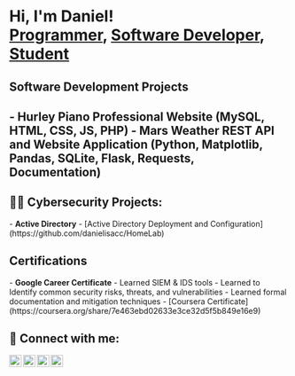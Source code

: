 <h1>Hi, I'm Daniel! <br/><a href="https://github.com/danielisacc">Programmer</a>, <a href="https://www.linkedin.com/in/daniel-delavega/">Software Developer</a>, <a href="https://www.youtube.com/@DevwithIsacc">Student</a></h1>

<h2>Software Development Projects<h2>
  - Hurley Piano Professional Website (MySQL, HTML, CSS, JS, PHP)
  - Mars Weather REST API and Website Application (Python, Matplotlib, Pandas, SQLite, Flask, Requests, Documentation)
<h2>👨‍💻 Cybersecurity Projects:</h2>
- <b>Active Directory</b>
  - [Active Directory Deployment and Configuration](https://github.com/danielisacc/HomeLab)
<h2> Certifications</h2>
- <b>Google Career Certificate</b>
  - Learned SIEM & IDS tools
  - Learned to Identify common security risks, threats, and vulnerabilities
  - Learned formal documentation and mitigation techniques
  - [Coursera Certificate](https://coursera.org/share/7e463ebd02633e3ce32d5f5b849e16e9)


<h2> 🤳 Connect with me:</h2>

[<img align="left" alt="DanielDelavega | YouTube" width="22px" src="https://cdn.jsdelivr.net/npm/simple-icons@v3/icons/youtube.svg" />][youtube]
[<img align="left" alt="JoshMadakor | Twitter" width="22px" src="https://cdn.jsdelivr.net/npm/simple-icons@v3/icons/twitter.svg" />][twitter]
[<img align="left" alt="JoshMadakor | LinkedIn" width="22px" src="https://cdn.jsdelivr.net/npm/simple-icons@v3/icons/linkedin.svg" />][linkedin]
[<img align="left" alt="JoshMadakor | Instagram" width="22px" src="https://cdn.jsdelivr.net/npm/simple-icons@v3/icons/instagram.svg" />][instagram]

[twitter]: https://twitter.com/joshmadakor
[youtube]: https://www.youtube.com/c/joshmadakor
[instagram]: https://www.instagram.com/joshmadakor/
[linkedin]: https://linkedin.com/in/joshmadakor

<!--
**joshmadakor1/joshmadakor1** is a ✨ _special_ ✨ repository because its `README.md` (this file) appears on your GitHub profile.

Here are some ideas to get you started:

- 🔭 I’m currently working on ...
- 🌱 I’m currently learning ...
- 👯 I’m looking to collaborate on ...
- 🤔 I’m looking for help with ...
- 💬 Ask me about ...
- 📫 How to reach me: ...
- 😄 Pronouns: ...
- ⚡ Fun fact: ...
-->

